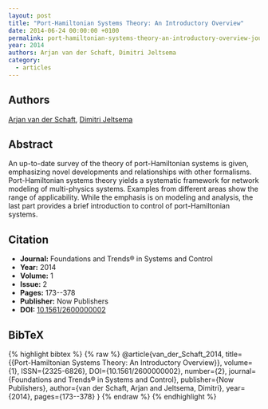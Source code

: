 ```yaml
---
layout: post
title: "Port-Hamiltonian Systems Theory: An Introductory Overview"
date: 2014-06-24 00:00:00 +0100
permalink: port-hamiltonian-systems-theory-an-introductory-overview-journal
year: 2014
authors: Arjan van der Schaft, Dimitri Jeltsema
category:
  - articles
---
```

 
## Authors
[Arjan van der Schaft](authors/arjan_van_der_schaft), [Dimitri Jeltsema](authors/dimitri_jeltsema)
 
## Abstract
An up-to-date survey of the theory of port-Hamiltonian systems is given, emphasizing novel developments and relationships with other formalisms. Port-Hamiltonian systems theory yields a systematic framework for network modeling of multi-physics systems. Examples from different areas show the range of applicability. While the emphasis is on modeling and analysis, the last part provides a brief introduction to control of port-Hamiltonian systems.
 
## Citation
- **Journal:** Foundations and Trends® in Systems and Control
- **Year:** 2014
- **Volume:** 1
- **Issue:** 2
- **Pages:** 173--378
- **Publisher:** Now Publishers
- **DOI:** [10.1561/2600000002](https://doi.org/10.1561/2600000002)
 
## BibTeX
{% highlight bibtex %}
{% raw %}
@article{van_der_Schaft_2014,
  title={{Port-Hamiltonian Systems Theory: An Introductory Overview}},
  volume={1},
  ISSN={2325-6826},
  DOI={10.1561/2600000002},
  number={2},
  journal={Foundations and Trends® in Systems and Control},
  publisher={Now Publishers},
  author={van der Schaft, Arjan and Jeltsema, Dimitri},
  year={2014},
  pages={173--378}
}
{% endraw %}
{% endhighlight %}
 
